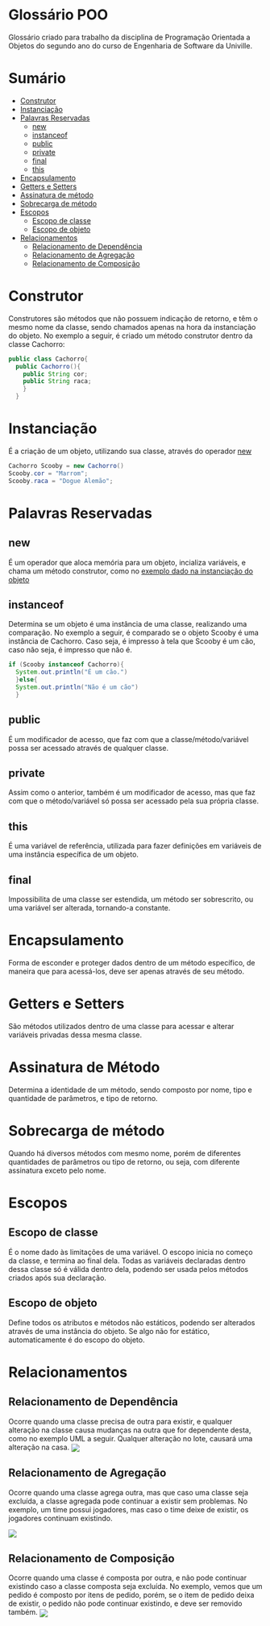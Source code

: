 # Glossário POO
Glossário criado para trabalho da disciplina de Programação Orientada a Objetos do segundo ano do curso de Engenharia de Software da Univille.

Sumário
=====
- [Construtor](#construtor)
- [Instanciação](#instanciação)
- [Palavras Reservadas](#palavras-reservadas)
  - [new](#new)
  - [instanceof](#instanceof)
  - [public](#public)
  - [private](#private)
  - [final](#final)
  - [this](#this)
- [Encapsulamento](#encapsulamento)
- [Getters e Setters](#getters-e-setters)
- [Assinatura de método](#assinatura-de-método)
- [Sobrecarga de método](#sobrecarga-de-método)
- [Escopos](#escopos)
  - [Escopo de classe](#escopo-de-classe)
  - [Escopo de objeto](#escopo-de-objeto)
- [Relacionamentos](#relacionamentos)
  - [Relacionamento de Dependência](#relacionamento-de-dependência)
  - [Relacionamento de Agregação](#relacionamento-de-agregação)
  - [Relacionamento de Composição](#relacionamento-de-composição)

Construtor
=====
Construtores são métodos que não possuem indicação de retorno, e têm o mesmo nome da classe, sendo chamados apenas na hora da instanciação do objeto. No exemplo a seguir, é criado um método construtor dentro da classe Cachorro:
```java
public class Cachorro{
  public Cachorro(){
    public String cor;
    public String raca;
    }
  }
```
Instanciação
=====
É a criação de um objeto, utilizando sua classe, através do operador [new](#new)
```java
Cachorro Scooby = new Cachorro()
Scooby.cor = "Marrom";
Scooby.raca = "Dogue Alemão";
```

Palavras Reservadas
=====
new
-----
É um operador que aloca memória para um objeto, incializa variáveis, e chama um método construtor, como no [exemplo dado na instanciação do objeto](#instanciação)

instanceof
-----
Determina se um objeto é uma instância de uma classe, realizando uma comparação. No exemplo a seguir, é comparado se o objeto Scooby é uma instância de Cachorro. Caso seja, é impresso à tela que Scooby é um cão, caso não seja, é impresso que não é.
```java
if (Scooby instanceof Cachorro){
  System.out.println("É um cão.")
  }else{
  System.out.println("Não é um cão")
  }
```

public
-----
É um modificador de acesso, que faz com que a classe/método/variável possa ser acessado através de qualquer classe.

private
-----
Assim como o anterior, também é um modificador de acesso, mas que faz com que o método/variável só possa ser acessado pela sua própria classe.

this
-----
É uma variável de referência, utilizada para fazer definições em variáveis de uma instância específica de um objeto.

final
-----
Impossibilita de uma classe ser estendida, um método ser sobrescrito, ou uma variável ser alterada, tornando-a constante.

Encapsulamento
=====
Forma de esconder e proteger dados dentro de um método específico, de maneira que para acessá-los, deve ser apenas através de seu método.

Getters e Setters
=====
São métodos utilizados dentro de uma classe para acessar e alterar variáveis privadas dessa mesma classe.

Assinatura de Método
=====
Determina a identidade de um método, sendo composto por nome, tipo e quantidade de parâmetros, e tipo de retorno.

Sobrecarga de método
=====
Quando há diversos métodos com mesmo nome, porém de diferentes quantidades de parâmetros ou tipo de retorno, ou seja, com diferente assinatura exceto pelo nome.

Escopos
=====
Escopo de classe
-----
É o nome dado às limitações de uma variável. O escopo inicia no começo da classe, e termina ao final dela. Todas as variáveis declaradas dentro dessa classe só é válida dentro dela, podendo ser usada pelos métodos criados após sua declaração.

Escopo de objeto
-----
Define todos os atributos e métodos não estáticos, podendo ser alterados através de uma instância do objeto. Se algo não for estático, automaticamente é do escopo do objeto.

Relacionamentos
=====
Relacionamento de Dependência
-----
Ocorre quando uma classe precisa de outra para existir, e qualquer alteração na classe causa mudanças na outra que for dependente desta, como no exemplo UML a seguir. Qualquer alteração no lote, causará uma alteração na casa.
<img align="center" src="ExemploDependencia.png">

Relacionamento de Agregação
-----
Ocorre quando uma classe agrega outra, mas que caso uma classe seja excluída, a classe agregada pode continuar a existir sem problemas. No exemplo, um time possui jogadores, mas caso o time deixe de existir, os jogadores continuam existindo.

<img align="center" src="ExemploAgregacao.png">

Relacionamento de Composição
-----
Ocorre quando uma classe é composta por outra, e não pode continuar existindo caso a classe composta seja excluída. No exemplo, vemos que um pedido é composto por itens de pedido, porém, se o item de pedido deixa de existir, o pedido não pode continuar existindo, e deve ser removido também.
<img align="center" src="ExemploComposicao.png">
